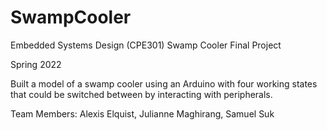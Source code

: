 # SwampCooler
Embedded Systems Design (CPE301) Swamp Cooler Final Project

Spring 2022

Built a model of a swamp cooler using an Arduino with four working states that could be switched between by interacting with peripherals.

Team Members: Alexis Elquist, Julianne Maghirang, Samuel Suk 
